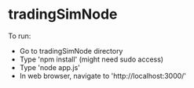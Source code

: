 tradingSimNode
==============


To run: 
- Go to tradingSimNode directory
- Type 'npm install' (might need sudo access)
- Type 'node app.js'
- In web browser, navigate to 'http://localhost:3000/'
